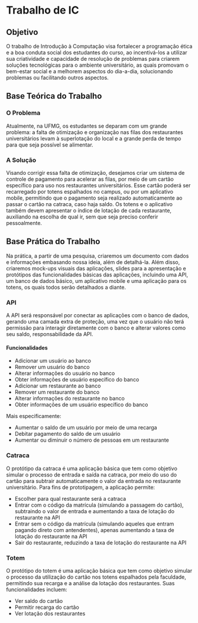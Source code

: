 # Trabalho de IC

## Objetivo
O  trabalho de Introdução à Computação visa fortalecer a programação ética e a boa conduta social dos estudantes do curso, ao incentivá-los a utilizar sua criatividade e capacidade de resolução de problemas para criarem soluções tecnológicas para o ambiente universitário, as quais promovam o bem-estar social e a melhorem aspectos do dia-a-dia, solucionando problemas ou facilitando outros aspectos. 

## Base Teórica do Trabalho
### O Problema
Atualmente, na UFMG, os estudantes se deparam com um grande problema: a falta de otimização e organização nas filas dos restaurantes universitários levam à superlotação do local e a grande perda de tempo para que seja possível se alimentar.

### A Solução
Visando corrigir essa falta de otimização, desejamos criar um sistema de controle de pagamento para acelerar as filas, por meio de um cartão específico para uso nos restaurantes universitários. Esse cartão poderá ser recarregado por totens espalhados no campus, ou por um aplicativo mobile, permitindo que o pagamento seja realizado automaticamente ao passar o cartão na catraca, caso haja saldo. Os totens e o aplicativo também devem apresentar o índice de lotação de cada restaurante, auxiliando na escolha de qual ir, sem que seja preciso conferir pessoalmente.

## Base Prática do Trabalho
Na prática, a partir de uma pesquisa, criaremos um documento com dados e informações embasando nossa ideia, além de detalhá-la. Além disso, criaremos mock-ups visuais das aplicações, slides para a apresentação e protótipos das funcionalidades básicas das aplicações, incluindo uma API, um banco de dados básico, um aplicativo mobile e uma aplicação para os totens, os quais todos serão detalhados a diante.

### API
A API será responsável por conectar as aplicações com o banco de dados, gerando uma camada extra de proteção, uma vez que o usuário não terá permissão para interagir diretamente com o banco e alterar valores como seu saldo, responsabilidade da API. 

#### Funcionalidades
- Adicionar um usuário ao banco
- Remover um usuário do banco
- Alterar informações do usuário no banco
- Obter informações de usuário específico do banco
- Adicionar um restaurante ao banco
- Remover um restaurante do banco
- Alterar informações do restaurante no banco
- Obter informações de um usuário específico do banco

Mais especificamente:

- Aumentar o saldo de um usuário por meio de uma recarga
- Debitar pagamento do saldo de um usuário
- Aumentar ou diminuir o número de pessoas em um restaurante

### Catraca
O protótipo da catraca é uma aplicação básica que tem como objetivo simular o processo de entrada e saída na catraca, por meio do uso do cartão para subtrair automaticamente o valor da entrada no restaurante universitário. Para fins de prototipagem, a aplicação permite:

- Escolher para qual restaurante será a catraca
- Entrar com o código da matrícula (simulando a passagem do cartão), subtraindo o valor de entrada e aumentando a taxa de lotação do restaurante na API
- Entrar sem o código da matrícula (simulando aqueles que entram pagando direto com antendentes), apenas aumentando a taxa de lotação do restaurante na API
- Sair do restaurante, reduzindo a taxa de lotação do restaurante na API

### Totem
O protótipo do totem é uma aplicação básica que tem como objetivo simular o processo da utilização do cartão nos totens espalhados pela faculdade, permitindo sua recarga e a análise da lotação dos restaurantes. Suas funcionalidades incluem:

- Ver saldo do cartão
- Permitir recarga do cartão
- Ver lotação dos restaurantes